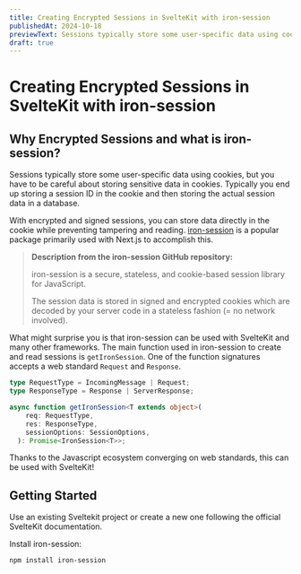 ```yaml
---
title: Creating Encrypted Sessions in SvelteKit with iron-session
publishedAt: 2024-10-18
previewText: Sessions typically store some user-specific data using cookies, but you have to be careful about storing sensitive data in cookies. 
draft: true
---
```


# Creating Encrypted Sessions in SvelteKit with iron-session

## Why Encrypted Sessions and what is iron-session?

Sessions typically store some user-specific data using cookies, but you have to be careful about storing sensitive data
in cookies. Typically you end up storing a session ID in the cookie and then storing the actual session data in a database.

With encrypted and signed sessions, you can store data directly in the cookie while preventing tampering and reading. [iron-session](https://github.com/vvo/iron-session) is a popular package primarily used with Next.js to accomplish this. 

> **Description from the iron-session GitHub repository:**
> 
> iron-session is a secure, stateless, and cookie-based session library for JavaScript.
>
> The session data is stored in signed and encrypted cookies which are decoded by your server code in a stateless fashion (= no network involved). 

What might surprise you is that iron-session can be used with SvelteKit and many other frameworks. The main function used in iron-session to create and read sessions is `getIronSession`. One of the function signatures accepts a web standard `Request` and `Response`.

```typescript
type RequestType = IncomingMessage | Request;
type ResponseType = Response | ServerResponse;

async function getIronSession<T extends object>(
    req: RequestType,
    res: ResponseType,
    sessionOptions: SessionOptions,
  ): Promise<IronSession<T>>;
```

Thanks to the Javascript ecosystem converging on web standards, this can be used with SvelteKit!

## Getting Started

Use an existing Sveltekit project or create a new one following the official SvelteKit documentation.

Install iron-session:

```bash
npm install iron-session
```